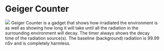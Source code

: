 # Geiger Counter
![](item:mekanism:geiger_counter)
Geiger Counter is a gadget that shows how irradiated the environment is as well as showing how long it will take until all the radiation in the surrounding environment will decay. The timer always shows the decay time of the radiation source(s). The baseline (background) radiation is 99.99 nSv and is completely harmless.
